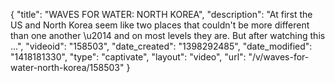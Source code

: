 {
    "title": "WAVES FOR WATER: NORTH KOREA",
    "description": "At first the US and North Korea seem like two places that couldn't be more different than one another \u2014 and on most levels they are. But after watching this ...",
    "videoid": "158503",
    "date_created": "1398292485",
    "date_modified": "1418181330",
    "type": "captivate",
    "layout": "video",
    "url": "\/v\/waves-for-water-north-korea\/158503"
}